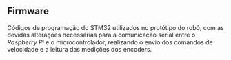 ## Firmware

Códigos de programação do STM32 utilizados no protótipo do robô, com as devidas alterações necessárias para a comunicação serial entre o _Raspberry Pi_ e o microcontrolador, realizando o envio dos comandos de velocidade e a leitura das medições dos encoders.

